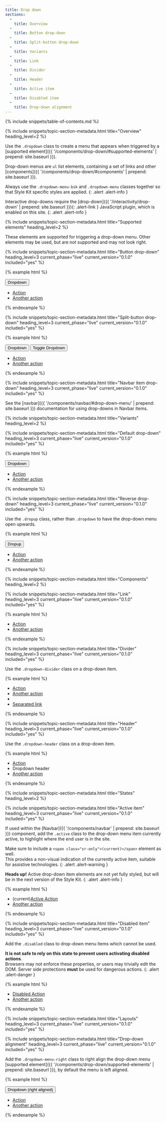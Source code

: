 ```yaml
---
title: Drop down
sections:
  -
    title: Overview
  -
    title: Button drop-down
  -
    title: Split-button drop-down
  -
    title: Variants
  -
    title: Link
  -
    title: Divider
  -
    title: Header
  -
    title: Active item
  -
    title: Disabled item
  -
    title: Drop-down alignment
---
```


{% include snippets/table-of-contents.md %}

{% include snippets/topic-section-metadata.html
  title="Overview"
  heading_level=2
%}

Use the `.dropdown` class to create a menu that appears when triggered by a
[supported element]({{ '/components/drop-down/#supported-elements' | prepend: site.baseurl }}).

Drop-down menus are `ul` list elements, containing a set of links and other
[components]({{ '/components/drop-down/#components' | prepend: site.baseurl }}).

Always use the `.dropdown-menu-bsk` and `.dropdown-menu` classes together so that Style Kit specific styles are applied.
{: .alert .alert-info }

Interactive drop-downs require the [drop-down]({{ '/interactivity/drop-down' | prepend: site.baseurl }}){: .alert-link }
JavaScript plugin, which is enabled on this site.
{: .alert .alert-info }

{% include snippets/topic-section-metadata.html
  title="Supported elements"
  heading_level=2
%}

These elements are supported for triggering a drop-down menu. Other elements may be used, but are not supported and may
not look right.

{% include snippets/topic-section-metadata.html
  title="Button drop-down"
  heading_level=3
  current_phase="live"
  current_version="0.1.0"
  included="yes"
%}

{% example html %}
<div class="dropdown">
  <button class="btn btn-bsk btn-default dropdown-toggle" type="button" id="dropdown-menu-1" data-toggle="dropdown" aria-haspopup="true" aria-expanded="true">
    Dropdown <span class="caret"></span>
  </button>
  <ul class="dropdown-menu dropdown-menu-bsk" aria-labelledby="dropdown-menu-1">
    <li><a href="#">Action</a></li>
    <li><a href="#">Another action</a></li>
  </ul>
</div>
{% endexample %}

{% include snippets/topic-section-metadata.html
  title="Split-button drop-down"
  heading_level=3
  current_phase="live"
  current_version="0.1.0"
  included="yes"
%}

{% example html %}
<div class="btn-group">
  <button class="btn btn-bsk btn-default" type="button">Dropdown</button>
  <button class="btn btn-bsk btn-default dropdown-toggle" type="button" id="dropdown-menu-1a" data-toggle="dropdown" aria-haspopup="true" aria-expanded="false">
    <span class="caret"></span>
    <span class="sr-only">Toggle Dropdown</span>
  </button>
  <ul class="dropdown-menu dropdown-menu-bsk">
    <li><a href="#">Action</a></li>
    <li><a href="#">Another action</a></li>
  </ul>
</div>
{% endexample %}

{% include snippets/topic-section-metadata.html
  title="Navbar item drop-down"
  heading_level=3
  current_phase="live"
  current_version="0.1.0"
  included="yes"
%}

See the [navbar]({{ '/components/navbar/#drop-down-menu' | prepend: site.baseurl }}) documentation for using drop-downs
in Navbar items.

{% include snippets/topic-section-metadata.html
  title="Variants"
  heading_level=2
%}

{% include snippets/topic-section-metadata.html
  title="Default drop-down"
  heading_level=3
  current_phase="live"
  current_version="0.1.0"
  included="yes"
%}

{% example html %}
<div class="dropdown">
  <button class="btn btn-bsk btn-default dropdown-toggle" type="button" id="dropdown-menu-2" data-toggle="dropdown" aria-haspopup="true" aria-expanded="true">
    Dropdown <span class="caret"></span>
  </button>
  <ul class="dropdown-menu dropdown-menu-bsk" aria-labelledby="dropdown-menu-2">
    <li><a href="#">Action</a></li>
    <li><a href="#">Another action</a></li>
  </ul>
</div>
{% endexample %}

{% include snippets/topic-section-metadata.html
  title="Reverse drop-down"
  heading_level=3
  current_phase="live"
  current_version="0.1.0"
  included="yes"
%}

Use the `.dropup` class, rather than `.dropdown` to have the drop-down menu open upwards.

{% example html %}
<div class="dropup">
  <button class="btn btn-bsk btn-default dropdown-toggle" type="button" id="dropdown-menu-3" data-toggle="dropdown" aria-haspopup="true" aria-expanded="true">
    Dropup <span class="caret"></span>
  </button>
  <ul class="dropdown-menu dropdown-menu-bsk" aria-labelledby="dropdown-menu-3">
    <li><a href="#">Action</a></li>
    <li><a href="#">Another action</a></li>
  </ul>
</div>
{% endexample %}

{% include snippets/topic-section-metadata.html
  title="Components"
  heading_level=2
%}

{% include snippets/topic-section-metadata.html
  title="Link"
  heading_level=3
  current_phase="live"
  current_version="0.1.0"
  included="yes"
%}

{% example html %}
<div class="dropdown dropdown-bsk-docs-example">
  <ul class="dropdown-menu dropdown-menu-bsk">
    <li><a href="#">Action</a></li>
    <li><a href="#">Another action</a></li>
  </ul>
</div>
{% endexample %}

{% include snippets/topic-section-metadata.html
  title="Divider"
  heading_level=3
  current_phase="live"
  current_version="0.1.0"
  included="yes"
%}

Use the `.dropdown-divider` class on a drop-down item.

{% example html %}
<div class="dropdown dropdown-bsk-docs-example">
  <ul class="dropdown-menu dropdown-menu-bsk">
    <li><a href="#">Action</a></li>
    <li><a href="#">Another action</a></li>
    <li role="separator" class="divider"></li>
    <li><a href="#">Separated link</a></li>
  </ul>
</div>
{% endexample %}

{% include snippets/topic-section-metadata.html
  title="Header"
  heading_level=3
  current_phase="live"
  current_version="0.1.0"
  included="yes"
%}

Use the `.dropdown-header` class on a drop-down item.

{% example html %}
<div class="dropdown dropdown-bsk-docs-example">
  <ul class="dropdown-menu dropdown-menu-bsk">
    <li><a href="#">Action</a></li>
    <li class="dropdown-header">Dropdown header</li>
    <li><a href="#">Another action</a></li>
  </ul>
</div>
{% endexample %}

{% include snippets/topic-section-metadata.html
  title="States"
  heading_level=2
%}

{% include snippets/topic-section-metadata.html
  title="Active item"
  heading_level=3
  current_phase="live"
  current_version="0.1.0"
  included="yes"
%}

If used within the [Navbar]({{ '/components/navbar' | prepend: site.baseurl }}) component, add the `.active` class to
the drop-down menu item currently active, to highlight where the end user is in the site.

Make sure to include a `<span class="sr-only">(current)</span>` element as well. <br />
This provides a non-visual indication of the currently active item, suitable for assistive technologies.
{: .alert .alert-warning }

**Heads up!** Active drop-down item elements are not yet fully styled, but will be in the next version of the Style Kit.
{: .alert .alert-info }

{% example html %}
<div class="dropdown dropdown-bsk-docs-example">
  <ul class="dropdown-menu dropdown-menu-bsk">
    <li class="active"><span class="sr-only">(current)</span><a href="#">Active Action</a></li>
    <li><a href="#">Another action</a></li>
  </ul>
</div>
{% endexample %}

{% include snippets/topic-section-metadata.html
  title="Disabled item"
  heading_level=3
  current_phase="live"
  current_version="0.1.0"
  included="yes"
%}

Add the `.disabled` class to drop-down menu items which cannot be used.

**It is not safe to rely on this state to prevent users activating disabled actions**. <br>
Browsers may not enforce these properties, or users may trivially edit the DOM. Server side protections **must**
be used for dangerous actions.
{: .alert .alert-danger }

{% example html %}
<div class="dropdown dropdown-bsk-docs-example">
  <ul class="dropdown-menu dropdown-menu-bsk">
    <li class="disabled"><a href="#">Disabled Action</a></li>
    <li><a href="#">Another action</a></li>
  </ul>
</div>
{% endexample %}

{% include snippets/topic-section-metadata.html
  title="Layouts"
  heading_level=3
  current_phase="live"
  current_version="0.1.0"
  included="yes"
%}

{% include snippets/topic-section-metadata.html
  title="Drop-down alignment"
  heading_level=3
  current_phase="live"
  current_version="0.1.0"
  included="yes"
%}

Add the `.dropdown-menu-right` class to right align the drop-down menu
[supported element]({{ '/components/drop-down/supported-elements' | prepend: site.baseurl }}), by default the menu is
left aligned.

{% example html %}
<div class="dropdown">
  <button class="btn btn-bsk btn-default dropdown-toggle" type="button" id="dropdown-menu-4" data-toggle="dropdown" aria-haspopup="true" aria-expanded="true">
    Dropdown (right aligned) <span class="caret"></span>
  </button>
  <ul class="dropdown-menu dropdown-menu-bsk dropdown-menu-right" aria-labelledby="dropdown-menu-4">
    <li><a href="#">Action</a></li>
    <li><a href="#">Another action</a></li>
  </ul>
</div>
{% endexample %}

